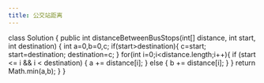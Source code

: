```yaml
---
title: 公交站距离
---
```

class Solution {
    public int distanceBetweenBusStops(int[] distance, int start, int destination) {
        int a=0,b=0,c;
        if(start>destination){
            c=start;
            start=destination;
            destination=c;
        }
        for(int i=0;i<distance.length;i++){
            if (start <= i && i < destination) {
                a += distance[i];
            } else {
                b += distance[i];
            }
        }
        return Math.min(a,b);
    }
}
